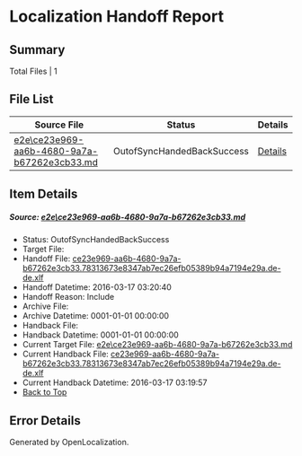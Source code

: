 # <a name='report-top'></a> Localization Handoff Report

## Summary
 Total Files | 1

## File List
 Source File | Status | Details 
 ----------- | ------ | ------- 
 [e2e\ce23e969-aa6b-4680-9a7a-b67262e3cb33.md](https://github.com/OpenLocalizationTest/oltest/blob/4326b4be0bac251b10b9f8167015e5f22df7ff84/e2e/ce23e969-aa6b-4680-9a7a-b67262e3cb33.md) | OutofSyncHandedBackSuccess | [Details](#f93d8a1b4d35e390b1e6208349c0d3841ba56c0a1)

## Item Details
##### <a name='f93d8a1b4d35e390b1e6208349c0d3841ba56c0a1'></a> Source: [e2e\ce23e969-aa6b-4680-9a7a-b67262e3cb33.md](https://github.com/OpenLocalizationTest/oltest/blob/4326b4be0bac251b10b9f8167015e5f22df7ff84/e2e/ce23e969-aa6b-4680-9a7a-b67262e3cb33.md)
* Status: OutofSyncHandedBackSuccess
* Target File: 
* Handoff File: [ce23e969-aa6b-4680-9a7a-b67262e3cb33.78313673e8347ab7ec26efb05389b94a7194e29a.de-de.xlf](https://github.com/OpenLocalizationTestOrg/olhandoff/blob/bf2435d8b1244c30721b632ce35a30149ce9d55d/ol-handoff/OpenLocalizationTestOrg/oltest.de-de/xinjiang/ht/ce23e969-aa6b-4680-9a7a-b67262e3cb33.78313673e8347ab7ec26efb05389b94a7194e29a.de-de.xlf)
* Handoff Datetime: 2016-03-17 03:20:40
* Handoff Reason: Include
* Archive File: 
* Archive Datetime: 0001-01-01 00:00:00
* Handback File: 
* Handback Datetime: 0001-01-01 00:00:00
* Current Target File: [e2e\ce23e969-aa6b-4680-9a7a-b67262e3cb33.md](https://github.com/OpenLocalizationTestOrg/oltest.de-de/blob/6d8620610cc7c824bff04f5b36a0f87925227378/e2e/ce23e969-aa6b-4680-9a7a-b67262e3cb33.md)
* Current Handback File: [ce23e969-aa6b-4680-9a7a-b67262e3cb33.78313673e8347ab7ec26efb05389b94a7194e29a.de-de.xlf](https://github.com/OpenLocalizationTestOrg/olhandback/blob/896ef4fe33f5709338429175cc51a41f79d00ac8/ol-handback/OpenLocalizationTestOrg/oltest.de-de/xinjiang/ht/ce23e969-aa6b-4680-9a7a-b67262e3cb33.78313673e8347ab7ec26efb05389b94a7194e29a.de-de.xlf)
* Current Handback Datetime: 2016-03-17 03:19:57
* [Back to Top](#report-top)


## Error Details

Generated by OpenLocalization.
